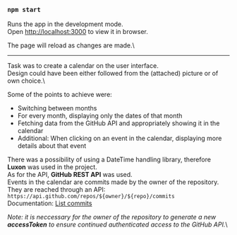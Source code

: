 ### `npm start`
Runs the app in the development mode.\
Open [http://localhost:3000](http://localhost:3000) to view it in browser.

The page will reload as changes are made.\

---

Task was to create a calendar on the user interface.\
Design could have been either followed from the (attached) picture or of own choice.\

Some of the points to achieve were:
- Switching between months
- For every month, displaying only the dates of that month
- Fetching data from the GitHub API and appropriately showing it in the calendar
- Additional: When clicking on an event in the calendar, displaying more details about that event

There was a possibility of using a DateTime handling library, therefore **Luxon** was used in the project.\
As for the API, **GitHub REST API** was used.\
Events in the calendar are commits made by the owner of the repository. They are reached through an API: `https://api.github.com/repos/${owner}/${repo}/commits`\
Documentation: [List commits](https://docs.github.com/en/rest/commits/commits)

*Note: it is neccessary for the owner of the repository to generate a new **accessToken** to ensure continued authenticated access to the GitHub API.*\